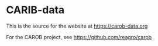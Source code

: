 # CARIB-data

This is the source for the website at https://carob-data.org 

For the CAROB project, see https://github.com/reagro/carob
